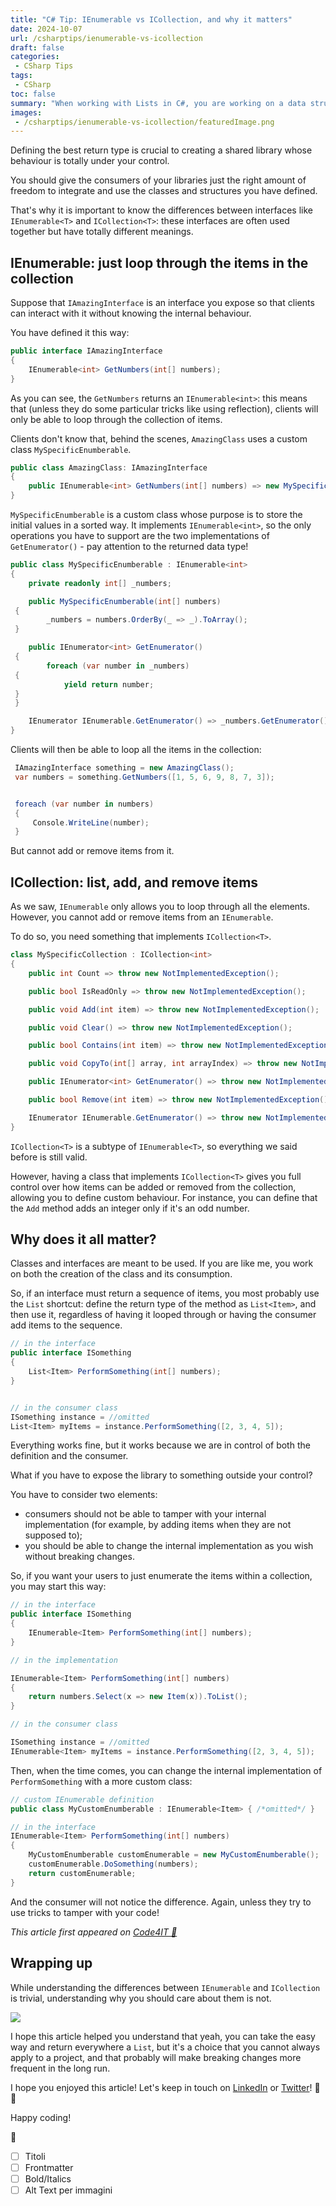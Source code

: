 ```yaml
---
title: "C# Tip: IEnumerable vs ICollection, and why it matters"
date: 2024-10-07
url: /csharptips/ienumerable-vs-icollection
draft: false
categories:
 - CSharp Tips
tags: 
 - CSharp
toc: false
summary: "When working with Lists in C#, you are working on a data structure that implements both ICollection and IEnumerable. What's the difference between ICollection and IEnumerable? Why should you care about them, especially when exposing functionalities to external clients?"
images:
 - /csharptips/ienumerable-vs-icollection/featuredImage.png
---
```


Defining the best return type is crucial to creating a shared library whose behaviour is totally under your control.

You should give the consumers of your libraries just the right amount of freedom to integrate and use the classes and structures you have defined. 

That's why it is important to know the differences between interfaces like `IEnumerable<T>` and `ICollection<T>`: these interfaces are often used together but have totally different meanings.

## IEnumerable: just loop through the items in the collection

Suppose that `IAmazingInterface` is an interface you expose so that clients can interact with it without knowing the internal behaviour.

You have defined it this way:


```cs
public interface IAmazingInterface
{
    IEnumerable<int> GetNumbers(int[] numbers);
}
```

As you can see, the `GetNumbers` returns an `IEnumerable<int>`: this means that (unless they do some particular tricks like using reflection), clients will only be able to loop through the collection of items.

Clients don't know that, behind the scenes, `AmazingClass` uses a custom class `MySpecificEnumberable`.


```cs
public class AmazingClass: IAmazingInterface
{
    public IEnumerable<int> GetNumbers(int[] numbers) => new MySpecificEnumberable(numbers);
}
```

`MySpecificEnumberable` is a custom class whose purpose is to store the initial values in a sorted way. It implements `IEnumerable<int>`, so the only operations you have to support are the two implementations of `GetEnumerator()` - pay attention to the returned data type!

```cs
public class MySpecificEnumberable : IEnumerable<int>
{
    private readonly int[] _numbers;

    public MySpecificEnumberable(int[] numbers)
 {
        _numbers = numbers.OrderBy(_ => _).ToArray();
 }

    public IEnumerator<int> GetEnumerator()
 {
        foreach (var number in _numbers)
 {
            yield return number;
 }
 }

    IEnumerator IEnumerable.GetEnumerator() => _numbers.GetEnumerator();
}
```

Clients will then be able to loop all the items in the collection:


```cs
 IAmazingInterface something = new AmazingClass();
 var numbers = something.GetNumbers([1, 5, 6, 9, 8, 7, 3]);


 foreach (var number in numbers)
 {
     Console.WriteLine(number);
 }
```

But cannot add or remove items from it.

## ICollection: list, add, and remove items

As we saw, `IEnumerable` only allows you to loop through all the elements. However, you cannot add or remove items from an `IEnumerable`. 

To do so, you need something that implements `ICollection<T>`.


```cs
class MySpecificCollection : ICollection<int>
{
    public int Count => throw new NotImplementedException();

    public bool IsReadOnly => throw new NotImplementedException();

    public void Add(int item) => throw new NotImplementedException();

    public void Clear() => throw new NotImplementedException();

    public bool Contains(int item) => throw new NotImplementedException();

    public void CopyTo(int[] array, int arrayIndex) => throw new NotImplementedException();

    public IEnumerator<int> GetEnumerator() => throw new NotImplementedException();

    public bool Remove(int item) => throw new NotImplementedException();

    IEnumerator IEnumerable.GetEnumerator() => throw new NotImplementedException();
}
```

`ICollection<T>` is a subtype of `IEnumerable<T>`, so everything we said before is still valid. 

However, having a class that implements `ICollection<T>` gives you full control over how items can be added or removed from the collection, allowing you to define custom behaviour. For instance, you can define that the `Add` method adds an integer only if it's an odd number.

## Why does it all matter?

Classes and interfaces are meant to be used. If you are like me, you work on both the creation of the class and its consumption.

So, if an interface must return a sequence of items, you most probably use the `List` shortcut: define the return type of the method as `List<Item>`, and then use it, regardless of having it looped through or having the consumer add items to the sequence.

```cs
// in the interface
public interface ISomething
{
    List<Item> PerformSomething(int[] numbers);
}


// in the consumer class
ISomething instance = //omitted
List<Item> myItems = instance.PerformSomething([2, 3, 4, 5]);
```

Everything works fine, but it works because we are in control of both the definition and the consumer.

What if you have to expose the library to something outside your control?

You have to consider two elements:

- consumers should not be able to tamper with your internal implementation (for example, by adding items when they are not supposed to);
- you should be able to change the internal implementation as you wish without breaking changes.


So, if you want your users to just enumerate the items within a collection, you may start this way:

```cs
// in the interface
public interface ISomething
{
    IEnumerable<Item> PerformSomething(int[] numbers);
}

// in the implementation

IEnumerable<Item> PerformSomething(int[] numbers)
{
    return numbers.Select(x => new Item(x)).ToList();
}

// in the consumer class

ISomething instance = //omitted
IEnumerable<Item> myItems = instance.PerformSomething([2, 3, 4, 5]);
```

Then, when the time comes, you can change the internal implementation of `PerformSomething` with a more custom class:

```cs
// custom IEnumerable definition
public class MyCustomEnumberable : IEnumerable<Item> { /*omitted*/ }

// in the interface
IEnumerable<Item> PerformSomething(int[] numbers)
{
    MyCustomEnumberable customEnumerable = new MyCustomEnumberable();
    customEnumerable.DoSomething(numbers);
    return customEnumerable;
}
```

And the consumer will not notice the difference. Again, unless they try to use tricks to tamper with your code!


_This article first appeared on [Code4IT 🐧](https://www.code4it.dev/)_

## Wrapping up

While understanding the differences between `IEnumerable` and `ICollection` is trivial, understanding why you should care about them is not.

![](./recap-diagram.png)

I hope this article helped you understand that yeah, you can take the easy way and return everywhere a `List`, but it's a choice that you cannot always apply to a project, and that probably will make breaking changes more frequent in the long run.

I hope you enjoyed this article! Let's keep in touch on [LinkedIn](https://www.linkedin.com/in/BelloneDavide/) or [Twitter](https://twitter.com/BelloneDavide)! 🤜🤛

Happy coding!

🐧


 
- [ ] Titoli
- [ ] Frontmatter
- [ ] Bold/Italics
- [ ] Alt Text per immagini
